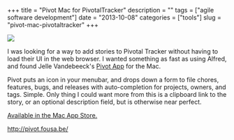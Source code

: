 +++
title = "Pivot Mac for PivotalTracker"
description = ""
tags = ["agile software development"]
date = "2013-10-08"
categories = ["tools"]
slug = "pivot-mac-pivotaltracker"
+++


<div class="tool-screenshot mb1"><a href="http://pivot.fousa.be/"><img id="bluga-thumbnail-2857" class="bluga-thumbnail custom" src="http://media.konigi.com/bluga/
wt5254440d2af1e_custom.jpg"/></a></div><p>I was looking for a way to add stories to Pivotal Tracker without having to load their UI in the web browser. I wanted something as fast as using Alfred, and found Jelle Vandebeeck's <a href="http://pivot.fousa.be/">Pivot App</a> for the Mac.</p>

<p>Pivot puts an icon in your menubar, and drops down a form to file chores, features, bugs, and releases with auto-completion for projects, owners, and tags. Simple. Only thing I could want more from this is a clipboard link to the story, or an optional description field, but is otherwise near perfect.</p>

<p><a href="https://itunes.apple.com/us/app/pivot/id601330854">Available in the Mac App Store.</a></p>

  
<p><a href="http://pivot.fousa.be/">http://pivot.fousa.be/</a></p>
      
